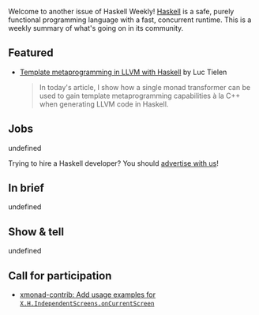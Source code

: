 Welcome to another issue of Haskell Weekly!
[Haskell](https://www.haskell.org) is a safe, purely functional programming language with a fast, concurrent runtime.
This is a weekly summary of what's going on in its community.

## Featured

- [Template metaprogramming in LLVM with Haskell](https://luctielen.com/posts/template_metaprogramming_in_llvm_with_haskell/) by Luc Tielen
  > In today's article, I show how a single monad transformer can be used to gain template metaprogramming capabilities à la C++ when generating LLVM code in Haskell.

## Jobs

undefined

Trying to hire a Haskell developer?
You should [advertise with us](https://haskellweekly.news/advertising.html)!

## In brief

undefined

## Show & tell

undefined

## Call for participation

- [xmonad-contrib: Add usage examples for `X.H.IndependentScreens.onCurrentScreen`](https://github.com/xmonad/xmonad-contrib/issues/767)
